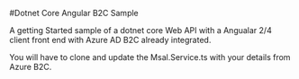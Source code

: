 #Dotnet Core Angular B2C Sample

A getting Started sample of a dotnet core Web API with a Angualar 2/4 client front end with Azure AD B2C already integrated. 

You will have to clone and update the Msal.Service.ts with your details from Azure B2C.